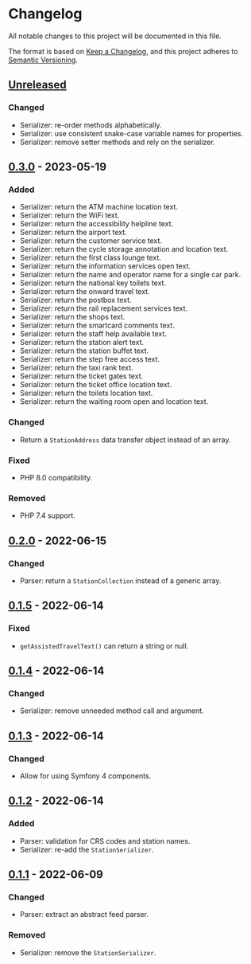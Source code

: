 # Changelog

All notable changes to this project will be documented in this file.

The format is based on [Keep a Changelog](https://keepachangelog.com/en/1.1.0/), and this project adheres to [Semantic Versioning](https://semver.org/spec/v2.0.0.html).

## [Unreleased]

### Changed

- Serializer: re-order methods alphabetically.
- Serializer: use consistent snake-case variable names for properties.
- Serializer: remove setter methods and rely on the serializer.

## [0.3.0] - 2023-05-19

### Added

- Serializer: return the ATM machine location text.
- Serializer: return the WiFi text.
- Serializer: return the accessibility helpline text.
- Serializer: return the airport text.
- Serializer: return the customer service text.
- Serializer: return the cycle storage annotation and location text.
- Serializer: return the first class lounge text.
- Serializer: return the information services open text.
- Serializer: return the name and operator name for a single car park.
- Serializer: return the national key toilets text.
- Serializer: return the onward travel text.
- Serializer: return the postbox text.
- Serializer: return the rail replacement services text.
- Serializer: return the shops text.
- Serializer: return the smartcard comments text.
- Serializer: return the staff help available text.
- Serializer: return the station alert text.
- Serializer: return the station buffet text.
- Serializer: return the step free access text.
- Serializer: return the taxi rank text.
- Serializer: return the ticket gates text.
- Serializer: return the ticket office location text.
- Serializer: return the toilets location text.
- Serializer: return the waiting room open and location text.

### Changed

- Return a `StationAddress` data transfer object instead of an array.

### Fixed

- PHP 8.0 compatibility.

### Removed

- PHP 7.4 support.

## [0.2.0] - 2022-06-15

### Changed

- Parser: return a `StationCollection` instead of a generic array.

## [0.1.5] - 2022-06-14

### Fixed

- `getAssistedTravelText()` can return a string or null.

## [0.1.4] - 2022-06-14

### Changed

- Serializer: remove unneeded method call and argument.

## [0.1.3] - 2022-06-14

### Changed

- Allow for using Symfony 4 components.

## [0.1.2] - 2022-06-14

### Added

- Parser: validation for CRS codes and station names.
- Serializer: re-add the `StationSerializer`.

## [0.1.1] - 2022-06-09

### Changed

- Parser: extract an abstract feed parser.

### Removed

- Serializer: remove the `StationSerializer`.

[unreleased]: https://github.com/opdavies/national-rail-enquiries-feed-parser/compare/0.3.0...HEAD
[0.3.0]: https://github.com/opdavies/national-rail-enquiries-feed-parser/compare/0.2.0...0.3.0
[0.2.0]: https://github.com/opdavies/national-rail-enquiries-feed-parser/compare/0.1.5...0.2.0
[0.1.5]: https://github.com/opdavies/national-rail-enquiries-feed-parser/compare/0.1.4...0.1.5
[0.1.4]: https://github.com/opdavies/national-rail-enquiries-feed-parser/compare/0.1.3...0.1.4
[0.1.3]: https://github.com/opdavies/national-rail-enquiries-feed-parser/compare/0.1.2...0.1.3
[0.1.2]: https://github.com/opdavies/national-rail-enquiries-feed-parser/compare/0.1.1...0.1.2
[0.1.1]: https://github.com/opdavies/national-rail-enquiries-feed-parser/compare/0.1.0...0.1.1
[0.1.0]: https://github.com/opdavies/national-rail-enquiries-feed-parser/releases/tag/0.1.0
